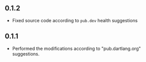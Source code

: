## 0.1.2

- Fixed source code according to `pub.dev` health suggestions

## 0.1.1

- Performed the modifications according to "pub.dartlang.org" suggestions.
